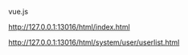 vue.js

http://127.0.0.1:13016/html/index.html

http://127.0.0.1:13016/html/system/user/userlist.html